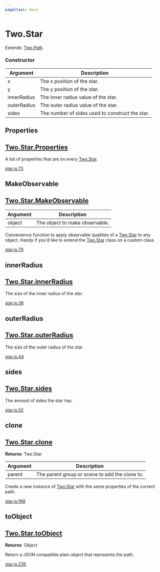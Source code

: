 ```yaml
---
pageClass: docs
---
```


# Two.Star


<div class="extends">

Extends: [Two.Path](/docs/path/)

</div>





<div class="meta">
  <custom-button text="Source" type="source" href="https://github.com/jonobr1/two.js/blob/dev/src/shapes/star.js" />
</div>



### Constructor


| Argument | Description |
| ---- | ----------- |
|  x  | The x position of the star. |
|  y  | The y position of the star. |
|  innerRadius  | The inner radius value of the star. |
|  outerRadius  | The outer radius value of the star. |
|  sides  | The number of sides used to construct the star. |



<div class="static member ">

## Properties

<h2 class="longname" aria-hidden="true"><a href="#Properties"><span class="prefix">Two.Star.</span><span class="shortname">Properties</span></a></h2>










<div class="properties">

A list of properties that are on every [Two.Star](/docs/star).

</div>








<div class="meta">

  <a class="lineno" target="_blank" rel="noopener noreferrer" href="https://github.com/jonobr1/two.js/blob/dev/src/shapes/star.js#L73">
    star.js:73
  </a>

</div>






</div>



<div class="static function ">

## MakeObservable

<h2 class="longname" aria-hidden="true"><a href="#MakeObservable"><span class="prefix">Two.Star.</span><span class="shortname">MakeObservable</span></a></h2>












<div class="params">

| Argument | Description |
| ---- | ----------- |
|  object  | The object to make observable. |
</div>




<div class="description">

Convenience function to apply observable qualities of a [Two.Star](/docs/star) to any object. Handy if you'd like to extend the [Two.Star](/docs/star) class on a custom class.

</div>



<div class="meta">

  <a class="lineno" target="_blank" rel="noopener noreferrer" href="https://github.com/jonobr1/two.js/blob/dev/src/shapes/star.js#L79">
    star.js:79
  </a>

</div>






</div>



<div class="instance member ">

## innerRadius

<h2 class="longname" aria-hidden="true"><a href="#innerRadius"><span class="prefix">Two.Star.</span><span class="shortname">innerRadius</span></a></h2>










<div class="properties">

The size of the inner radius of the star.

</div>








<div class="meta">

  <a class="lineno" target="_blank" rel="noopener noreferrer" href="https://github.com/jonobr1/two.js/blob/dev/src/shapes/star.js#L36">
    star.js:36
  </a>

</div>






</div>



<div class="instance member ">

## outerRadius

<h2 class="longname" aria-hidden="true"><a href="#outerRadius"><span class="prefix">Two.Star.</span><span class="shortname">outerRadius</span></a></h2>










<div class="properties">

The size of the outer radius of the star.

</div>








<div class="meta">

  <a class="lineno" target="_blank" rel="noopener noreferrer" href="https://github.com/jonobr1/two.js/blob/dev/src/shapes/star.js#L44">
    star.js:44
  </a>

</div>






</div>



<div class="instance member ">

## sides

<h2 class="longname" aria-hidden="true"><a href="#sides"><span class="prefix">Two.Star.</span><span class="shortname">sides</span></a></h2>










<div class="properties">

The amount of sides the star has.

</div>








<div class="meta">

  <a class="lineno" target="_blank" rel="noopener noreferrer" href="https://github.com/jonobr1/two.js/blob/dev/src/shapes/star.js#L52">
    star.js:52
  </a>

</div>






</div>



<div class="instance function ">

## clone

<h2 class="longname" aria-hidden="true"><a href="#clone"><span class="prefix">Two.Star.</span><span class="shortname">clone</span></a></h2>




<div class="returns">

__Returns__: Two.Star



</div>









<div class="params">

| Argument | Description |
| ---- | ----------- |
|  parent  | The parent group or scene to add the clone to. |
</div>




<div class="description">

Create a new instance of [Two.Star](/docs/star) with the same properties of the current path.

</div>



<div class="meta">

  <a class="lineno" target="_blank" rel="noopener noreferrer" href="https://github.com/jonobr1/two.js/blob/dev/src/shapes/star.js#L198">
    star.js:198
  </a>

</div>






</div>



<div class="instance function ">

## toObject

<h2 class="longname" aria-hidden="true"><a href="#toObject"><span class="prefix">Two.Star.</span><span class="shortname">toObject</span></a></h2>




<div class="returns">

__Returns__: Object



</div>












<div class="description">

Return a JSON compatible plain object that represents the path.

</div>



<div class="meta">

  <a class="lineno" target="_blank" rel="noopener noreferrer" href="https://github.com/jonobr1/two.js/blob/dev/src/shapes/star.js#L235">
    star.js:235
  </a>

</div>






</div>


